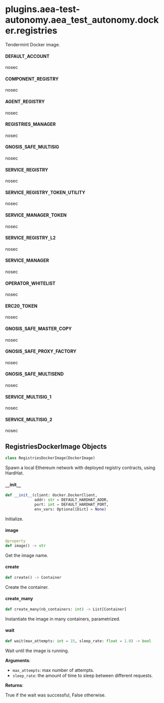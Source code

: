 <a id="plugins.aea-test-autonomy.aea_test_autonomy.docker.registries"></a>

# plugins.aea-test-autonomy.aea`_`test`_`autonomy.docker.registries

Tendermint Docker image.

<a id="plugins.aea-test-autonomy.aea_test_autonomy.docker.registries.DEFAULT_ACCOUNT"></a>

#### DEFAULT`_`ACCOUNT

nosec

<a id="plugins.aea-test-autonomy.aea_test_autonomy.docker.registries.COMPONENT_REGISTRY"></a>

#### COMPONENT`_`REGISTRY

nosec

<a id="plugins.aea-test-autonomy.aea_test_autonomy.docker.registries.AGENT_REGISTRY"></a>

#### AGENT`_`REGISTRY

nosec

<a id="plugins.aea-test-autonomy.aea_test_autonomy.docker.registries.REGISTRIES_MANAGER"></a>

#### REGISTRIES`_`MANAGER

nosec

<a id="plugins.aea-test-autonomy.aea_test_autonomy.docker.registries.GNOSIS_SAFE_MULTISIG"></a>

#### GNOSIS`_`SAFE`_`MULTISIG

nosec

<a id="plugins.aea-test-autonomy.aea_test_autonomy.docker.registries.SERVICE_REGISTRY"></a>

#### SERVICE`_`REGISTRY

nosec

<a id="plugins.aea-test-autonomy.aea_test_autonomy.docker.registries.SERVICE_REGISTRY_TOKEN_UTILITY"></a>

#### SERVICE`_`REGISTRY`_`TOKEN`_`UTILITY

nosec

<a id="plugins.aea-test-autonomy.aea_test_autonomy.docker.registries.SERVICE_MANAGER_TOKEN"></a>

#### SERVICE`_`MANAGER`_`TOKEN

nosec

<a id="plugins.aea-test-autonomy.aea_test_autonomy.docker.registries.SERVICE_REGISTRY_L2"></a>

#### SERVICE`_`REGISTRY`_`L2

nosec

<a id="plugins.aea-test-autonomy.aea_test_autonomy.docker.registries.SERVICE_MANAGER"></a>

#### SERVICE`_`MANAGER

nosec

<a id="plugins.aea-test-autonomy.aea_test_autonomy.docker.registries.OPERATOR_WHITELIST"></a>

#### OPERATOR`_`WHITELIST

nosec

<a id="plugins.aea-test-autonomy.aea_test_autonomy.docker.registries.ERC20_TOKEN"></a>

#### ERC20`_`TOKEN

nosec

<a id="plugins.aea-test-autonomy.aea_test_autonomy.docker.registries.GNOSIS_SAFE_MASTER_COPY"></a>

#### GNOSIS`_`SAFE`_`MASTER`_`COPY

nosec

<a id="plugins.aea-test-autonomy.aea_test_autonomy.docker.registries.GNOSIS_SAFE_PROXY_FACTORY"></a>

#### GNOSIS`_`SAFE`_`PROXY`_`FACTORY

nosec

<a id="plugins.aea-test-autonomy.aea_test_autonomy.docker.registries.GNOSIS_SAFE_MULTISEND"></a>

#### GNOSIS`_`SAFE`_`MULTISEND

nosec

<a id="plugins.aea-test-autonomy.aea_test_autonomy.docker.registries.SERVICE_MULTISIG_1"></a>

#### SERVICE`_`MULTISIG`_`1

nosec

<a id="plugins.aea-test-autonomy.aea_test_autonomy.docker.registries.SERVICE_MULTISIG_2"></a>

#### SERVICE`_`MULTISIG`_`2

nosec

<a id="plugins.aea-test-autonomy.aea_test_autonomy.docker.registries.RegistriesDockerImage"></a>

## RegistriesDockerImage Objects

```python
class RegistriesDockerImage(DockerImage)
```

Spawn a local Ethereum network with deployed registry contracts, using HardHat.

<a id="plugins.aea-test-autonomy.aea_test_autonomy.docker.registries.RegistriesDockerImage.__init__"></a>

#### `__`init`__`

```python
def __init__(client: docker.DockerClient,
             addr: str = DEFAULT_HARDHAT_ADDR,
             port: int = DEFAULT_HARDHAT_PORT,
             env_vars: Optional[Dict] = None)
```

Initialize.

<a id="plugins.aea-test-autonomy.aea_test_autonomy.docker.registries.RegistriesDockerImage.image"></a>

#### image

```python
@property
def image() -> str
```

Get the image name.

<a id="plugins.aea-test-autonomy.aea_test_autonomy.docker.registries.RegistriesDockerImage.create"></a>

#### create

```python
def create() -> Container
```

Create the container.

<a id="plugins.aea-test-autonomy.aea_test_autonomy.docker.registries.RegistriesDockerImage.create_many"></a>

#### create`_`many

```python
def create_many(nb_containers: int) -> List[Container]
```

Instantiate the image in many containers, parametrized.

<a id="plugins.aea-test-autonomy.aea_test_autonomy.docker.registries.RegistriesDockerImage.wait"></a>

#### wait

```python
def wait(max_attempts: int = 15, sleep_rate: float = 1.0) -> bool
```

Wait until the image is running.

**Arguments**:

- `max_attempts`: max number of attempts.
- `sleep_rate`: the amount of time to sleep between different requests.

**Returns**:

True if the wait was successful, False otherwise.

